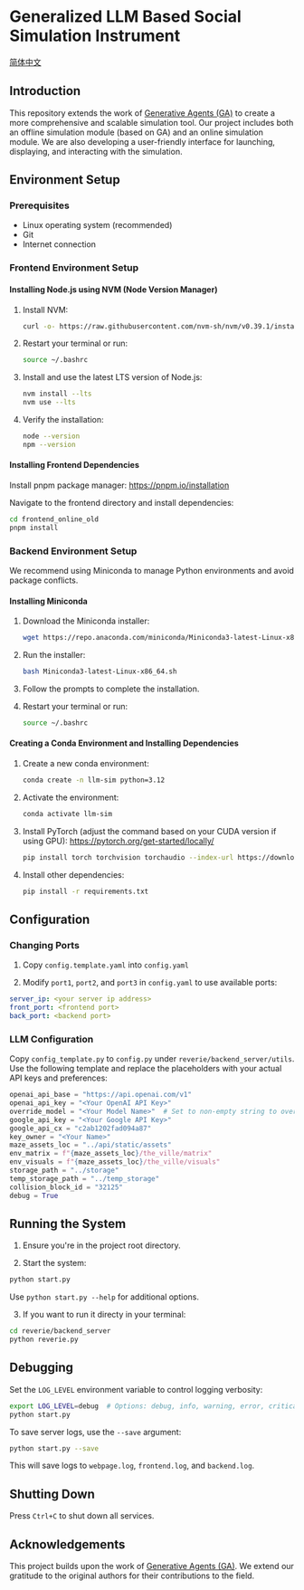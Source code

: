 # Generalized LLM Based Social Simulation Instrument


<a href="README_cn.md">简体中文</a>

## Introduction

This repository extends the work of [Generative Agents (GA)](https://github.com/joonspk-research/generative_agents) to create a more comprehensive and scalable simulation tool. Our project includes both an offline simulation module (based on GA) and an online simulation module. We are also developing a user-friendly interface for launching, displaying, and interacting with the simulation.

## Environment Setup

### Prerequisites

- Linux operating system (recommended)
- Git
- Internet connection

### Frontend Environment Setup

#### Installing Node.js using NVM (Node Version Manager)

1. Install NVM:
   ```bash
   curl -o- https://raw.githubusercontent.com/nvm-sh/nvm/v0.39.1/install.sh | bash
   ```

2. Restart your terminal or run:
   ```bash
   source ~/.bashrc
   ```

3. Install and use the latest LTS version of Node.js:
   ```bash
   nvm install --lts
   nvm use --lts
   ```

4. Verify the installation:
   ```bash
   node --version
   npm --version
   ```

#### Installing Frontend Dependencies

Install pnpm package manager: https://pnpm.io/installation


Navigate to the frontend directory and install dependencies:

```bash
cd frontend_online_old
pnpm install
```

### Backend Environment Setup

We recommend using Miniconda to manage Python environments and avoid package conflicts.

#### Installing Miniconda

1. Download the Miniconda installer:
   ```bash
   wget https://repo.anaconda.com/miniconda/Miniconda3-latest-Linux-x86_64.sh
   ```

2. Run the installer:
   ```bash
   bash Miniconda3-latest-Linux-x86_64.sh
   ```

3. Follow the prompts to complete the installation.

4. Restart your terminal or run:
   ```bash
   source ~/.bashrc
   ```

#### Creating a Conda Environment and Installing Dependencies

1. Create a new conda environment:
   ```bash
   conda create -n llm-sim python=3.12
   ```

2. Activate the environment:
   ```bash
   conda activate llm-sim
   ```

3. Install PyTorch (adjust the command based on your CUDA version if using GPU):
   https://pytorch.org/get-started/locally/
   ```bash
   pip install torch torchvision torchaudio --index-url https://download.pytorch.org/whl/cu124
   ```

4. Install other dependencies:
   ```bash
   pip install -r requirements.txt
   ```

## Configuration

### Changing Ports

1. Copy `config.template.yaml` into `config.yaml`

2. Modify `port1`, `port2`, and `port3` in `config.yaml` to use available ports:

```yaml
server_ip: <your server ip address>
front_port: <frontend port>
back_port: <backend port>
```

### LLM Configuration

Copy `config_template.py` to `config.py` under `reverie/backend_server/utils`. Use the following template and replace the placeholders with your actual API keys and preferences:

```python
openai_api_base = "https://api.openai.com/v1"
openai_api_key = "<Your OpenAI API Key>"
override_model = "<Your Model Name>"  # Set to non-empty string to override all API calls
google_api_key = "<Your Google API Key>"
google_api_cx = "c2ab1202fad094a87"
key_owner = "<Your Name>"
maze_assets_loc = "../api/static/assets"
env_matrix = f"{maze_assets_loc}/the_ville/matrix"
env_visuals = f"{maze_assets_loc}/the_ville/visuals"
storage_path = "../storage"
temp_storage_path = "../temp_storage"
collision_block_id = "32125"
debug = True
```

## Running the System

1. Ensure you're in the project root directory.

2. Start the system:
```bash
python start.py
```

Use `python start.py --help` for additional options.

3. If you want to run it directy in your terminal:

```bash
cd reverie/backend_server
python reverie.py
```


## Debugging

Set the `LOG_LEVEL` environment variable to control logging verbosity:

```bash
export LOG_LEVEL=debug  # Options: debug, info, warning, error, critical
python start.py
```

To save server logs, use the `--save` argument:

```bash
python start.py --save
```

This will save logs to `webpage.log`, `frontend.log`, and `backend.log`.

## Shutting Down

Press `Ctrl+C` to shut down all services.

## Acknowledgements

This project builds upon the work of [Generative Agents (GA)](https://github.com/joonspk-research/generative_agents). We extend our gratitude to the original authors for their contributions to the field.